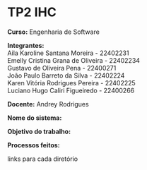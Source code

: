 # TP2 IHC

**Curso:** Engenharia de Software

**Integrantes:<br/>**
Aila Karoline Santana Moreira - 22402231<br/>
Emelly Cristina Grana de Oliveira - 22402234<br/>
Gustavo de Oliveira Pena - 22400271<br/>
João Paulo Barreto da Silva - 22402224<br/>
Karen Vitória Rodrigues Pereira - 22402225<br/>
Luciano Hugo Caliri Figueiredo - 22400266<br/>

**Docente:** Andrey Rodrigues

**Nome do sistema:**

**Objetivo do trabalho:**

**Processos feitos:**

links para cada diretório
